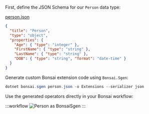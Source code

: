 First, define the JSON Schema for our `Person` data type:

[person.json](~/workflows/person.json)

```json
{
  "title": "Person",
  "type": "object",
  "properties": {
    "Age": { "type": "integer" },
    "FirstName": { "type": "string" },
    "LastName": { "type": "string" },
    "DOB": { "type": "string", "format": "date-time" }
  }
}
```

Generate custom Bonsai extension code using `Bonsai.Sgen`:

```powershell
dotnet bonsai.sgen person.json -o Extensions --serializer json
```

Use the generated operators directly in your Bonsai workflow:

:::workflow
![Person as BonsaiSgen](~/workflows/person-example-bonsai-sgen.bonsai)
:::
